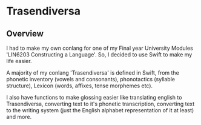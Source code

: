 # Trasendiversa

## Overview
I had to make my own conlang for one of my Final year University Modules 'LIN6203 Constructing a Language'. So, I decided to use Swift to make my life easier.

 A majority of my conlang 'Trasendiversa' is defined in Swift, from the phonetic inventory (vowels and consonants), phonotactics (syllable structure), Lexicon (words, affixes, tense morphemes etc). 
 
 I also have functions to make glossing easier like translating english to Trasendiversa, converting text to it's phonetic transcription, converting text to the writing system (just the English alphabet representation of it at least) and more.
